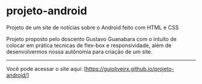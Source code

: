 # projeto-android

 Projeto de um site de notícias sobre o Android feito com HTML e CSS

 Projeto proposto pelo doscento Gustavo Guanabara com o intuíto de colocar
 em prática tecnicas de flex-box e responsividade, além de desenvolvermos
 nossa autônomia para criação de um site.

 -------------------------------------------------------------------------

Você pode acessar o site aqui: [https://guioliveirx.github.io/projeto-android/]
